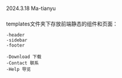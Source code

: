 ###
2024.3.18 Ma-tianyu
###

templates文件夹下存放前端静态的组件和页面：
    
    -header
    -sidebar
    -footer

    -Download 下载
    -Contact 联系
    -Help 导览